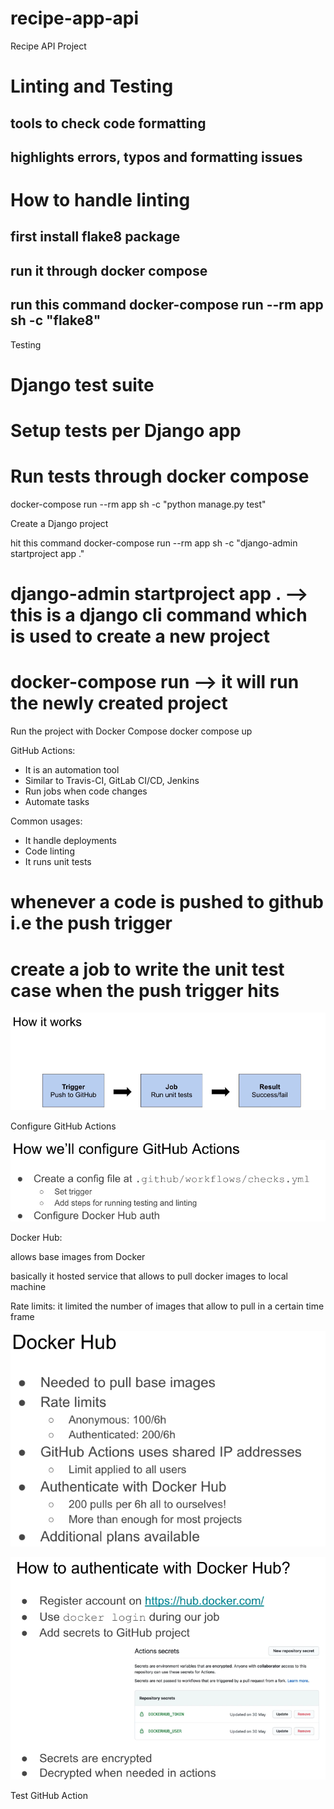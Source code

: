 # recipe-app-api

Recipe API Project

# Linting and Testing

## tools to check code formatting

## highlights errors, typos and formatting issues

# How to handle linting

## first install flake8 package

## run it through docker compose

## run this command docker-compose run --rm app sh -c "flake8"

Testing

# Django test suite

# Setup tests per Django app

# Run tests through docker compose

docker-compose run --rm app sh -c "python manage.py test"

Create a Django project

hit this command docker-compose run --rm app sh -c "django-admin startproject app ."

# django-admin startproject app . --> this is a django cli command which is used to create a new project

# docker-compose run --> it will run the newly created project

Run the project with Docker Compose
docker compose up

GitHub Actions:

- It is an automation tool
- Similar to Travis-CI, GitLab CI/CD, Jenkins
- Run jobs when code changes
- Automate tasks

Common usages:

- It handle deployments
- Code linting
- It runs unit tests

# whenever a code is pushed to github i.e the push trigger

# create a job to write the unit test case when the push trigger hits

![alt text](image.png)

Configure GitHub Actions

![alt text](image-1.png)

Docker Hub:

allows base images from Docker

basically it hosted service that allows to pull docker images to local machine

Rate limits: it limited the number of images that allow to pull in a certain time frame

![alt text](image-2.png)

![alt text](image-3.png)

Test GitHub Action
